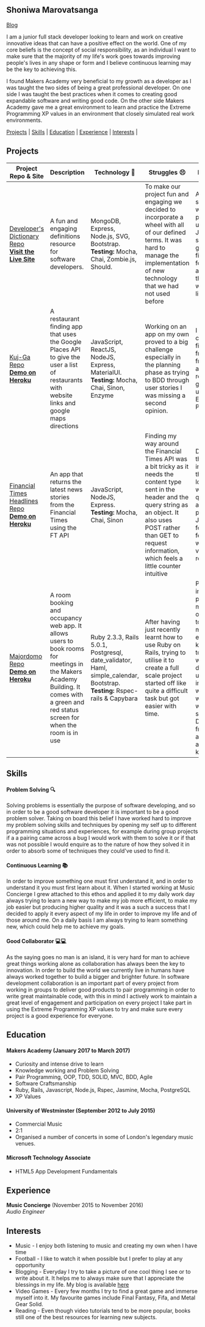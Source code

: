 ## Shoniwa Marovatsanga

[Blog](https://ourblindmouse.com)

I am a junior full stack developer looking to learn and work on creative innovative ideas that can have a positive effect on the world. One of my core beliefs is the concept of social responsibility, as an individual I want to make sure that the majority of my life's work goes towards improving people's lives in any shape or form and I believe continuous learning may be the key to achieving this.

I found Makers Academy very beneficial to my growth as a developer as I was taught the two sides of being a great professional developer. On one side I was taught the best practices when it comes to creating good expandable software and writing good code. On the other side Makers Academy gave me a great environment to learn and practice the Extreme Programming XP values in an environment that closely simulated real work environments.

[Projects](#projects) | [Skills](#skills) | [Education](#education) | [Experience](#experience) | [Interests](#Interests) |

## Projects

| Project Repo & Site | Description | Technology :wrench:| Struggles :persevere:| Enjoyed :smiley:|
|----------------------|-------------|--------------|----------------|---------|
|[Developer's Dictionary Repo](https://github.com/KatHicks/developers-dictionary)<br>**[Visit the Live Site](http://www.developers-dictionary.co.uk/)** | A fun and engaging definitions resource for software developers. | MongoDB, Express, Node.js, SVG, Bootstrap. **Testing:** Mocha, Chai, Zombie.js, Should.  | To make our project fun and engaging we decided to incorporate a wheel with all of our defined terms. It was hard to manage the implementation of new technology that we had not used before| After having spent a few weekends practicing using a Javascript stack, it was good to finally use it for a project and the fact that our work is now live |
|[Kuj-Ga Repo](https://github.com/Taziva/kuj-ga)<br>**[Demo on Heroku](https://uj-a.herokuapp.com/)** | A restaurant finding app that uses the Google Places API to give the user a list of restaurants with website links and google maps directions | JavaScript, ReactJS, NodeJS, Express, MaterialUI. **Testing:** Mocha, Chai, Sinon, Enzyme  | Working on an app on my own proved to a big challenge especially in the planning phase as trying to BDD through user stories I was missing a second opinion. | I got a chance to finally use a front-end framework and really relished getting to use more ES6 and Promises.|
|[Financial Times Headlines Repo](https://github.com/Taziva/ft-headlines-app)<br>**[Demo on Heroku](https://ft-headlines-sho3.herokuapp.com/)** | An app that returns the latest news stories from the Financial Times using the FT API | JavaScript, NodeJS, Express. **Testing:** Mocha, Chai, Sinon  | Finding my way around the Financial Times API was a bit tricky as it needs the content type sent in the header and the query string as an object. It also uses POST rather than GET to request information, which feels a little counter intuitive | Designing the interface of the app to look like FT website was quite fun and using pure JavaScript for certain features was also very refreshing |
|[Majordomo Repo](https://github.com/sliute/majordomo)<br>**[Demo on Heroku](https://majordomo-makers.herokuapp.com/)** | A room booking and occupancy web app. It allows users to book rooms for meetings in the Makers Academy Building. It comes with a green and red status screen for when the room is in use | Ruby 2.3.3, Rails 5.0.1, Postgresql, date_validator, Haml, simple_calendar, Bootstrap. **Testing:** Rspec-rails & Capybara  | After having just recently learnt how to use Ruby on Rails, trying to utilise it to create a full scale project started off like quite a difficult task but got easier with time. | Participating in this project gave me the opportunity to refresh my front-end knowledge to create a well designed user interface, whilst working with a senior UX Designer from IBM and gaining a lot of knowledge.|

## Skills

#### Problem Solving :mag:

Solving problems is essentially the purpose of software developing, and so in order to be a good software developer it is important to be a good problem solver. Taking on board this belief I have worked hard to improve my problem solving skills and techniques by opening my self up to different programming situations and experiences, for example during group projects if a a pairing came across a bug I would work with them to solve it or if that was not possible I would enquire as to the nature of how they solved it in order to absorb some of techniques they could've used to find it.


#### Continuous Learning :books:

In order to improve something one must first understand it, and in order to understand it you must first learn about it. When I started working at Music Concierge I grew attached to this ethos and applied it to my daily work day always trying to learn a new way to make my job more efficient, to make my job easier but producing higher quality and it was a such a success that I decided to apply it every aspect of my life in order to improve my life and of those around me. On a daily basis I am always trying to learn something new, which could help me to achieve my goals.

#### Good Collaborator :computer::computer:

As the saying goes no man is an island, it is very hard for man to achieve great things working alone as collaboration has always been the key to innovation. In order to build the world we currently live in humans have always worked together to build a bigger and brighter future. In software development collaboration is an important part of every project from working in groups to deliver good products to pair programming in order to write great maintainable code, with this in mind I actively work to maintain a great level of engagement and participation on every project I take part in using the Extreme Programming XP values to try and make sure every project is a good experience for everyone.

## Education

#### Makers Academy (January 2017 to March 2017)

- Curiosity and intense drive to learn
- Knowledge working and Problem Solving
- Pair Programming, OOP, TDD, SOLID, MVC, BDD, Agile
- Software Craftsmanship
- Ruby, Rails, Javascript, Node.js, Rspec, Jasmine, Mocha, PostgreSQL
- XP Values

#### University of Westminster (September 2012 to July 2015)

- Commercial Music
- 2:1
- Organised a number of concerts in some of London's legendary music venues.

#### Microsoft Technology Associate
- HTML5 App Development Fundamentals

## Experience

**Music Concierge** (November 2015 to November 2016)    
*Audio Engineer*  

## Interests

* Music - I enjoy both listening to music and creating my own when I have time
* Football - I like to watch it when possible but I prefer to play at any opportunity
* Blogging - Everyday I try to take a picture of one cool thing I see or to write about it. It helps me to always make sure that I appreciate the blessings in my life. My blog is available [here](https://www.ourblindmouse.com)
* Video Games - Every few months I try to find a great game and immerse myself into it. My favourite games include Final Fantasy, Fifa, and Metal Gear Solid.
* Reading - Even though video tutorials tend to be more popular, books still one of the best resources for learning new subjects.
